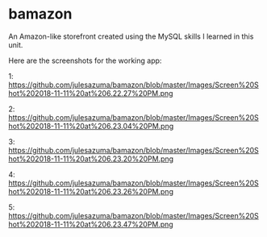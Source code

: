 # bamazon
An Amazon-like storefront created using the MySQL skills I learned in this unit.

Here are the screenshots for the working app:

1: https://github.com/julesazuma/bamazon/blob/master/Images/Screen%20Shot%202018-11-11%20at%206.22.27%20PM.png

2: https://github.com/julesazuma/bamazon/blob/master/Images/Screen%20Shot%202018-11-11%20at%206.23.04%20PM.png

3: https://github.com/julesazuma/bamazon/blob/master/Images/Screen%20Shot%202018-11-11%20at%206.23.20%20PM.png

4: https://github.com/julesazuma/bamazon/blob/master/Images/Screen%20Shot%202018-11-11%20at%206.23.26%20PM.png

5: https://github.com/julesazuma/bamazon/blob/master/Images/Screen%20Shot%202018-11-11%20at%206.23.47%20PM.png


